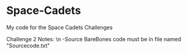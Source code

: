 # Space-Cadets
My code for the Space Cadets Challenges

Challenge 2 Notes: \n
-Source BareBones code must be in file named "Sourcecode.txt"
